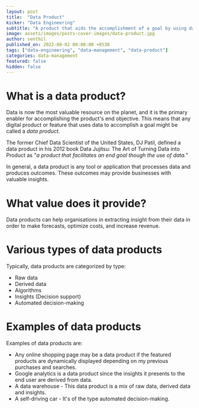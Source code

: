 ```yaml
---
layout: post
title:  "Data Product"
kicker: "Data Engineering"
subtitle: "A product that aids the accomplishment of a goal by using data. This indicates that data is the most important factor in accomplishing the product's final goal."
image: assets/images/posts-cover-images/data-product.jpg
author: senthil
published_on: 2022-08-02 00:00:00 +0530
tags: ["data-engineering", "data-management", "data-product"]
categories: data-management
featured: false
hidden: false
---
```


# What is a data product?
Data is now the most valuable resource on the planet, and it is the primary enabler for accomplishing the product's end objective. This means that any digital product or feature that uses data to accomplish a goal might be called a *data product*.

The former Chief Data Scientist of the United States, DJ Patil, defined a data product in his 2012 book Data Jujitsu: The Art of Turning Data into Product as "*a product that facilitates an end goal though the use of data.*"

In general, a data product is any tool or application that processes data and produces outcomes. These outcomes may provide businesses with valuable insights.

# What value does it provide?
Data products can help organisations in extracting insight from their data in order to make forecasts, optimize costs, and increase revenue.

# Various types of data products 
Typically, data products are categorized by type:

- Raw data
- Derived data
- Algorithms
- Insights (Decision support)
- Automated decision-making

# Examples of data products
Examples of data products are:
- Any online shopping page may be a data product if the featured products are dynamically displayed depending on my previous purchases and searches.
- Google analytics is a data product since the insights it presents to the end user are derived from data.
- A data warehouse - This data product is a mix of raw data, derived data and insights.
- A self-driving car - It's of the type automated decision-making. 